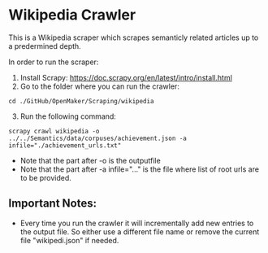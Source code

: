 # Wikipedia Crawler
This is a Wikipedia scraper which scrapes semanticly related articles up to a predermined depth.

In order to run the scraper:
1. Install Scrapy: https://doc.scrapy.org/en/latest/intro/install.html
2. Go to the folder where you can run the crawler:
```
cd ./GitHub/OpenMaker/Scraping/wikipedia
```
3. Run the following command: 
```
scrapy crawl wikipedia -o ../../Semantics/data/corpuses/achievement.json -a infile="./achievement_urls.txt" 
```
* Note that the part after -o is the outputfile
* Note that the part after -a infile="..." is the file where list of root urls are to be provided.
## Important Notes:
* Every time you run the crawler it will incrementally add new entries to the output file. So either use a different file name or remove the current file "wikipedi.json" if needed.

